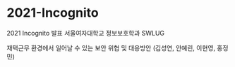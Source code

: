 # 2021-Incognito
2021 Incognito 발표
서울여자대학교 정보보호학과 SWLUG

재택근무 환경에서 일어날 수 있는 보안 위협 및 대응방안
(김성연, 안예린, 이현영, 홍정민)

